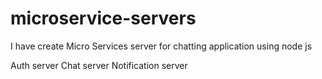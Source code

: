 # microservice-servers
I have create Micro Services server for chatting application using node js

Auth server
Chat server
Notification server
